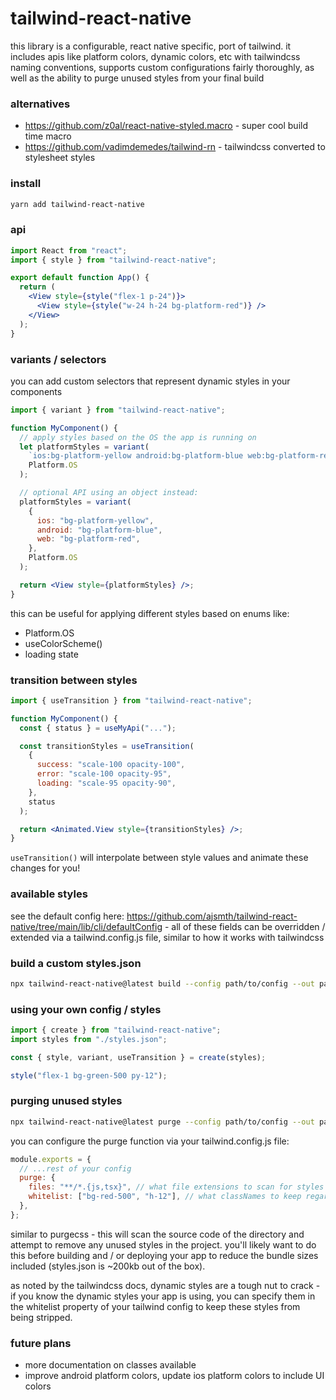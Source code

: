 # tailwind-react-native

this library is a configurable, react native specific, port of tailwind. it includes apis like platform colors, dynamic colors, etc with tailwindcss naming conventions, supports custom configurations fairly thoroughly, as well as the ability to purge unused styles from your final build

### alternatives

- https://github.com/z0al/react-native-styled.macro - super cool build time macro
- https://github.com/vadimdemedes/tailwind-rn - tailwindcss converted to stylesheet styles

### install

```bash
yarn add tailwind-react-native
```

### api

```jsx
import React from "react";
import { style } from "tailwind-react-native";

export default function App() {
  return (
    <View style={style("flex-1 p-24")}>
      <View style={style("w-24 h-24 bg-platform-red")} />
    </View>
  );
}
```

### variants / selectors

you can add custom selectors that represent dynamic styles in your components

```jsx
import { variant } from "tailwind-react-native";

function MyComponent() {
  // apply styles based on the OS the app is running on
  let platformStyles = variant(
    `ios:bg-platform-yellow android:bg-platform-blue web:bg-platform-red`,
    Platform.OS
  );

  // optional API using an object instead:
  platformStyles = variant(
    {
      ios: "bg-platform-yellow",
      android: "bg-platform-blue",
      web: "bg-platform-red",
    },
    Platform.OS
  );

  return <View style={platformStyles} />;
}
```

this can be useful for applying different styles based on enums like:

- Platform.OS
- useColorScheme()
- loading state

### transition between styles

```jsx
import { useTransition } from "tailwind-react-native";

function MyComponent() {
  const { status } = useMyApi("...");

  const transitionStyles = useTransition(
    {
      success: "scale-100 opacity-100",
      error: "scale-100 opacity-95",
      loading: "scale-95 opacity-90",
    },
    status
  );

  return <Animated.View style={transitionStyles} />;
}
```

`useTransition()` will interpolate between style values and animate these changes for you!

### available styles

see the default config here: https://github.com/ajsmth/tailwind-react-native/tree/main/lib/cli/defaultConfig - all of these fields can be overridden / extended via a tailwind.config.js file, similar to how it works with tailwindcss

### build a custom styles.json

```bash
npx tailwind-react-native@latest build --config path/to/config --out path/for/styles
```

### using your own config / styles

```jsx
import { create } from "tailwind-react-native";
import styles from "./styles.json";

const { style, variant, useTransition } = create(styles);

style("flex-1 bg-green-500 py-12");
```

### purging unused styles

```bash
npx tailwind-react-native@latest purge --config path/to/config --out path/for/styles
```

you can configure the purge function via your tailwind.config.js file:

```js
module.exports = {
  // ...rest of your config
  purge: {
    files: "**/*.{js,tsx}", // what file extensions to scan for styles
    whitelist: ["bg-red-500", "h-12"], // what classNames to keep regardless of what is scanned
  },
};
```

similar to purgecss - this will scan the source code of the directory and attempt to remove any unused styles in the project. you'll likely want to do this before building and / or deploying your app to reduce the bundle sizes included (styles.json is ~200kb out of the box).

as noted by the tailwindcss docs, dynamic styles are a tough nut to crack - if you know the dynamic styles your app is using, you can specify them in the whitelist property of your tailwind config to keep these styles from being stripped.

### future plans

- more documentation on classes available
- improve android platform colors, update ios platform colors to include UI colors
